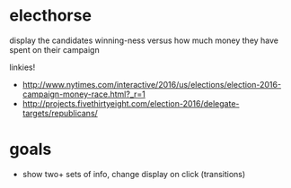 # electhorse
display the candidates winning-ness versus how much money they have spent on their campaign

linkies!
- http://www.nytimes.com/interactive/2016/us/elections/election-2016-campaign-money-race.html?_r=1
- http://projects.fivethirtyeight.com/election-2016/delegate-targets/republicans/

# goals
- show two+ sets of info, change display on click (transitions)
